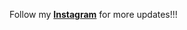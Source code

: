 Follow my <b><a href="https://www.instagram.com/coding_with_godson/" target="_blank">Instagram</a></b> for more updates!!!